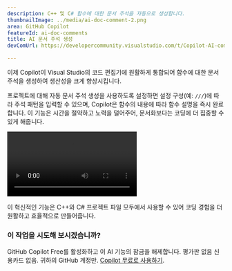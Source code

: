 ```yaml
---
description: C++ 및 C# 함수에 대한 문서 주석을 자동으로 생성합니다.
thumbnailImage: ../media/ai-doc-comment-2.png
area: GitHub Copilot
featureId: ai-doc-comments
title: AI 문서 주석 생성
devComUrl: https://developercommunity.visualstudio.com/t/Copilot-AI-comment-generation-on-method/10744262

---
```



이제 Copilot이 Visual Studio의 코드 편집기에 원활하게 통합되어 함수에 대한 문서 주석을 생성하여 생산성을 크게 향상시킵니다.

프로젝트에 대해 자동 문서 주석 생성을 사용하도록 설정하면 설정 구성(예: `///`)에 따라 주석 패턴을 입력할 수 있으며, Copilot은 함수의 내용에 따라 함수 설명을 즉시 완료합니다. 이 기능은 시간을 절약하고 노력을 덜어주어, 문서화보다는 코딩에 더 집중할 수 있게 해줍니다.

![AI 문서 주석](../media/ai-doc-comments-2.mp4)

이 혁신적인 기능은 C++와 C# 프로젝트 파일 모두에서 사용할 수 있어 코딩 경험을 더 원활하고 효율적으로 만들어줍니다.

### 이 작업을 시도해 보시겠습니까?
GitHub Copilot Free를 활성화하고 이 AI 기능의 잠금을 해제합니다.
평가판 없음 신용카드 없음. 귀하의 GitHub 계정만. [Copilot 무료로 사용하기](https://github.com/settings/copilot).
